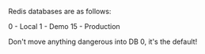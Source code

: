 Redis databases are as follows:

0 - Local
1 - Demo
15 - Production

Don't move anything dangerous into DB 0, it's the default!
